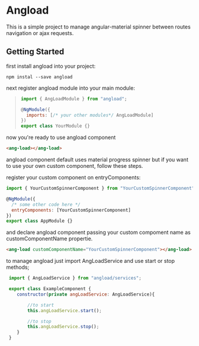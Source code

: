 # Angload

This is a simple project to manage angular-material spinner between routes navigation or ajax requests.

## Getting Started

first install angload into your project:

`npm instal --save angload`

next register angload module into your main module:

> ```javascript
> import { AngLoadModule } from "angload";
>
> @NgModule({
>   imports: [/* your other modules*/ AngLoadModule]
> })
> export class YourModule {}
> ```

now you're ready to use angload component

```html
<ang-load></ang-load>
```

angload component default uses material progress spinner but if you want to use your own custom component, follow these steps.

register your custom component on entryComponents:

```javascript
import { YourCustomSpinnerComponent } from "YourCustomSpinnerComponent";

@NgModule({
  /* some other code here */
  entryComponents: [YourCustomSpinnerComponent]
})
export class AppModule {}
```

and declare angload component passing your custom compoment name as customComponentName propertie.

```html
<ang-load customComponentName="YourCustomSpinnerComponent"></ang-load>
```

to manage angload just import AngLoadService and use start or stop methods;

```javascript
 import { AngLoadService } from "angload/services";

 export class ExampleComponent {
    constructor(private angLoadService: AngLoadService){

        //to start
        this.angLoadService.start();

        //to stop
        this.angLoadService.stop();
    }
 }
```
